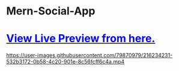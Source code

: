# Mern-Social-App

# [<span style="color: blue;">View Live Preview from here.</span>](https://mern-social-app-gray.vercel.app/)



https://user-images.githubusercontent.com/79870979/216234231-532b3172-0b58-4c20-901e-8c56fcff6c4a.mp4




